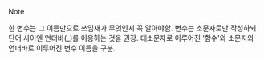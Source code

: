 >[!note]
>한 변수는 그 이름만으로 쓰임새가 무엇인지 꼭 알아야함.
>변수는 소문자로만 작성하되 단어 사이엔 언더바(\_)를 이용하는 것을 권장.
>대소문자로 이루어진 '함수'와 소문자와 언더바로 이루어진 변수 이름을 구분.

